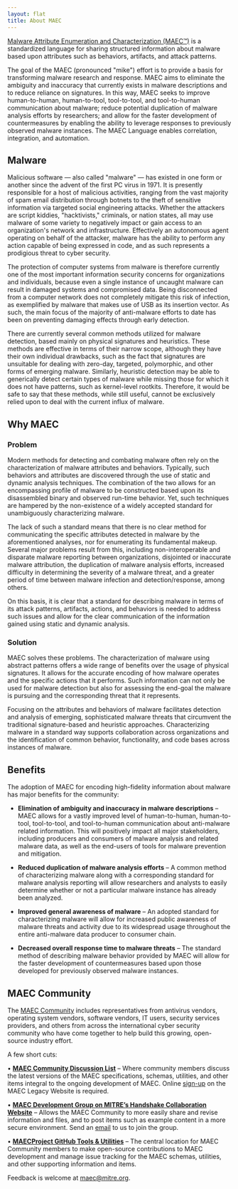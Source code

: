 ```yaml
---
layout: flat
title: About MAEC
---
```


[Malware Attribute Enumeration and Characterization (MAEC™)](http://maecproject.github.io/releases/4.1/) is a standardized language for sharing structured information about malware based upon attributes such as behaviors, artifacts, and attack patterns.

The goal of the MAEC (pronounced "mike") effort is to provide a basis for transforming malware research and response. MAEC aims to eliminate the ambiguity and inaccuracy that currently exists in malware descriptions and to reduce reliance on signatures. In this way, MAEC seeks to improve human-to-human, human-to-tool, tool-to-tool, and tool-to-human communication about malware; reduce potential duplication of malware analysis efforts by researchers; and allow for the faster development of countermeasures by enabling the ability to leverage responses to previously observed malware instances. The MAEC Language enables correlation, integration, and automation.

## Malware

Malicious software — also called "malware" — has existed in one form or another since the advent of the first PC virus in 1971. It is presently responsible for a host of malicious activities, ranging from the vast majority of spam email distribution through botnets to the theft of sensitive information via targeted social engineering attacks. Whether the attackers are script kiddies, "hacktivists," criminals, or nation states, all may use malware of some variety to negatively impact or gain access to an organization's network and infrastructure. Effectively an autonomous agent operating on behalf of the attacker, malware has the ability to perform any action capable of being expressed in code, and as such represents a prodigious threat to cyber security.

The protection of computer systems from malware is therefore currently one of the most important information security concerns for organizations and individuals, because even a single instance of uncaught malware can result in damaged systems and compromised data. Being disconnected from a computer network does not completely mitigate this risk of infection, as exemplified by malware that makes use of USB as its insertion vector. As such, the main focus of the majority of anti-malware efforts to date has been on preventing damaging effects through early detection.

There are currently several common methods utilized for malware detection, based mainly on physical signatures and heuristics. These methods are effective in terms of their narrow scope, although they have their own individual drawbacks, such as the fact that signatures are unsuitable for dealing with zero-day, targeted, polymorphic, and other forms of emerging malware. Similarly, heuristic detection may be able to generically detect certain types of malware while missing those for which it does not have patterns, such as kernel-level rootkits. Therefore, it would be safe to say that these methods, while still useful, cannot be exclusively relied upon to deal with the current influx of malware.

## Why MAEC

### Problem

Modern methods for detecting and combating malware often rely on the characterization of malware attributes and behaviors. Typically, such behaviors and attributes are discovered through the use of static and dynamic analysis techniques. The combination of the two allows for an encompassing profile of malware to be constructed based upon its disassembled binary and observed run-time behavior. Yet, such techniques are hampered by the non-existence of a widely accepted standard for unambiguously characterizing malware.

The lack of such a standard means that there is no clear method for communicating the specific attributes detected in malware by the aforementioned analyses, nor for enumerating its fundamental makeup. Several major problems result from this, including non-interoperable and disparate malware reporting between organizations, disjointed or inaccurate malware attribution, the duplication of malware analysis efforts, increased difficulty in determining the severity of a malware threat, and a greater period of time between malware infection and detection/response, among others.

On this basis, it is clear that a standard for describing malware in terms of its attack patterns, artifacts, actions, and behaviors is needed to address such issues and allow for the clear communication of the information gained using static and dynamic analysis.

### Solution

MAEC solves these problems. The characterization of malware using abstract patterns offers a wide range of benefits over the usage of physical signatures. It allows for the accurate encoding of how malware operates and the specific actions that it performs. Such information can not only be used for malware detection but also for assessing the end-goal the malware is pursuing and the corresponding threat that it represents.

Focusing on the attributes and behaviors of malware facilitates detection and analysis of emerging, sophisticated malware threats that circumvent the traditional signature-based and heuristic approaches. Characterizing malware in a standard way supports collaboration across organizations and the identification of common behavior, functionality, and code bases across instances of malware.

## Benefits

The adoption of MAEC for encoding high-fidelity information about malware has major benefits for the community:

* **Elimination of ambiguity and inaccuracy in malware descriptions** – MAEC allows for a vastly improved level of human-to-human, human-to-tool, tool-to-tool, and tool-to-human communication about anti-malware related information. This will positively impact all major stakeholders, including producers and consumers of malware analysis and related malware data, as well as the end-users of tools for malware prevention and mitigation.     
      
* **Reduced duplication of malware analysis efforts** – A common method of characterizing malware along with a corresponding standard for malware analysis reporting will allow researchers and analysts to easily determine whether or not a particular malware instance has already been analyzed.     
     
* **Improved general awareness of malware** – An adopted standard for characterizing malware will allow for increased public awareness of malware threats and activity due to its widespread usage throughout the entire anti-malware data producer to consumer chain.     
     
* **Decreased overall response time to malware threats** – The standard method of describing malware behavior provided by MAEC will allow for the faster development of countermeasures based upon those developed for previously observed malware instances.     

## MAEC Community

The [MAEC Community](/community) includes representatives from antivirus vendors, operating system vendors, software vendors, IT users, security services providers, and others from across the international cyber security community who have come together to help build this growing, open-source industry effort. 

A few short cuts: 

•	**[MAEC Community Discussion List](http://maecproject.github.io/community#discussion-lists--archives)** – Where community members discuss the latest versions of the MAEC specifications, schemas, utilities, and other items integral to the ongoing development of MAEC. Online [sign-up](https://maec.mitre.org/community/discussionlist.html) on the MAEC Legacy Website is required.     
     
•	**[MAEC Development Group on MITRE’s Handshake Collaboration Website](https://handshake.mitre.org/)** – Allows the MAEC Community to more easily share and revise information and files, and to post items such as example content in a more secure environment. Send an [email](maec@mitre.org) to us to join the group.     
     
•	**[MAECProject GitHub Tools & Utilities](https://github.com/MAECProject/)** – The central location for MAEC Community members to make open-source contributions to MAEC development and manage issue tracking for the MAEC schemas, utilities, and other supporting information and items.     

Feedback is welcome at [maec@mitre.org](maec@mitre.org).






